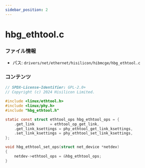 ```yaml
---
sidebar_position: 2
---
```

# hbg_ethtool.c

### ファイル情報

- パス: `drivers/net/ethernet/hisilicon/hibmcge/hbg_ethtool.c`

### コンテンツ

```c
// SPDX-License-Identifier: GPL-2.0+
// Copyright (c) 2024 Hisilicon Limited.

#include <linux/ethtool.h>
#include <linux/phy.h>
#include "hbg_ethtool.h"

static const struct ethtool_ops hbg_ethtool_ops = {
	.get_link		= ethtool_op_get_link,
	.get_link_ksettings	= phy_ethtool_get_link_ksettings,
	.set_link_ksettings	= phy_ethtool_set_link_ksettings,
};

void hbg_ethtool_set_ops(struct net_device *netdev)
{
	netdev->ethtool_ops = &hbg_ethtool_ops;
}

```
